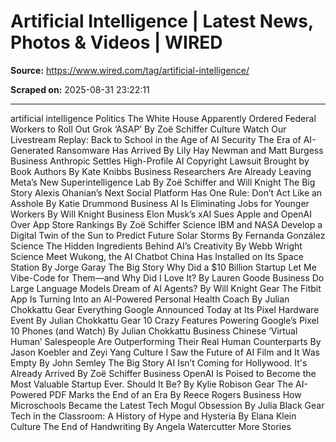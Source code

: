 # Artificial Intelligence | Latest News, Photos & Videos | WIRED

**Source:** https://www.wired.com/tag/artificial-intelligence/

**Scraped on:** 2025-08-31 23:22:11

---

artificial intelligence
Politics
The White House Apparently Ordered Federal Workers to Roll Out Grok ‘ASAP’
By
Zoë Schiffer
Culture
Watch Our Livestream Replay: Back to School in the Age of AI
Security
The Era of AI-Generated Ransomware Has Arrived
By
Lily Hay Newman
and
Matt Burgess
Business
Anthropic Settles High-Profile AI Copyright Lawsuit Brought by Book Authors
By
Kate Knibbs
Business
Researchers Are Already Leaving Meta’s New Superintelligence Lab
By
Zoë Schiffer
and
Will Knight
The Big Story
Alexis Ohanian’s Next Social Platform Has One Rule: Don’t Act Like an Asshole
By
Katie Drummond
Business
AI Is Eliminating Jobs for Younger Workers
By
Will Knight
Business
Elon Musk’s xAI Sues Apple and OpenAI Over App Store Rankings
By
Zoë Schiffer
Science
IBM and NASA Develop a Digital Twin of the Sun to Predict Future Solar Storms
By
Fernanda González
Science
The Hidden Ingredients Behind AI’s Creativity
By
Webb Wright
Science
Meet Wukong, the AI Chatbot China Has Installed on Its Space Station
By
Jorge Garay
The Big Story
Why Did a $10 Billion Startup Let Me Vibe-Code for Them—and Why Did I Love It?
By
Lauren Goode
Business
Do Large Language Models Dream of AI Agents?
By
Will Knight
Gear
The Fitbit App Is Turning Into an AI-Powered Personal Health Coach
By
Julian Chokkattu
Gear
Everything Google Announced Today at Its Pixel Hardware Event
By
Julian Chokkattu
Gear
10 Crazy Features Powering Google’s Pixel 10 Phones (and Watch)
By
Julian Chokkattu
Business
Chinese ‘Virtual Human’ Salespeople Are Outperforming Their Real Human Counterparts
By
Jason Koebler
and
Zeyi Yang
Culture
I Saw the Future of AI Film and It Was Empty
By
John Semley
The Big Story
AI Isn’t Coming for Hollywood. It's Already Arrived
By
Zoë Schiffer
Business
OpenAI Is Poised to Become the Most Valuable Startup Ever. Should It Be?
By
Kylie Robison
Gear
The AI-Powered PDF Marks the End of an Era
By
Reece Rogers
Business
How Microschools Became the Latest Tech Mogul Obsession
By
Julia Black
Gear
Tech in the Classroom: A History of Hype and Hysteria
By
Elana Klein
Culture
The End of Handwriting
By
Angela Watercutter
More Stories